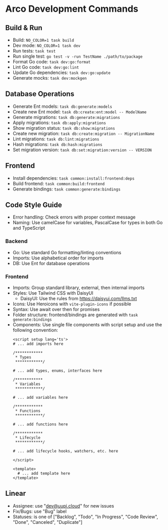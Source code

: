 # Arco Development Commands

## Build & Run
- Build: `NO_COLOR=1 task build`
- Dev mode: `NO_COLOR=1 task dev`
- Run tests: `task test`
- Run single test: `go test -v -run TestName ./path/to/package`
- Format Go code: `task dev:go:format`
- Lint Go code: `task dev:go:lint`
- Update Go dependencies: `task dev:go:update`
- Generate mocks: `task dev:mockgen`

## Database Operations
- Generate Ent models: `task db:generate:models`
- Create new Ent model: `task db:create:ent:model -- ModelName`
- Generate migrations: `task db:generate:migrations`
- Apply migrations: `task db:apply:migrations`
- Show migration status: `task db:show:migrations`
- Create new migration: `task db:create:migration -- MigrationName`
- Lint migrations: `task db:lint:migrations`
- Hash migrations: `task db:hash:migrations`
- Set migration version: `task db:set:migration:version -- VERSION`

## Frontend
- Install dependencies: `task common:install:frontend:deps`
- Build frontend: `task common:build:frontend`
- Generate bindings: `task common:generate:bindings`

## Code Style Guide
- Error handling: Check errors with proper context message
- Naming: Use camelCase for variables, PascalCase for types in both Go and TypeScript

### Backend
- Go: Use standard Go formatting/linting conventions
- Imports: Use alphabetical order for imports
- DB: Use Ent for database operations

### Frontend
- Imports: Group standard library, external, then internal imports
- Styles: Use Tailwind CSS with DaisyUI
  - DaisyUI: Use the rules from https://daisyui.com/llms.txt
- Icons: Use Heroicons with `vite-plugin-icons` if possible
- Syntax: Use await over then for promises
- Folder structure: frontend/bindings are generated with `task generate:bindings`
- Components: Use single file components with script setup and use the following convention:
    ```vue
    <script setup lang='ts'>
    # ... add imports here

    /************
     * Types
     ************/

    # ... add types, enums, interfaces here

    /************
     * Variables
     ************/

    # ... add variables here

    /************
     * Functions
     ************/

    # ... add functions here

    /************
     * Lifecycle
     ************/

    # ... add lifecycle hooks, watchers, etc. here

    </script>

    <template>
      # ... add template here
    </template>
    ```

## Linear
- Assignee: use "dev@uupi.cloud" for new issues
- Fix/Bugs: use "Bug" label
- Statuses: is one of ["Backlog", "Todo", "In Progress", "Code Review", "Done", "Canceled", "Duplicate"]
